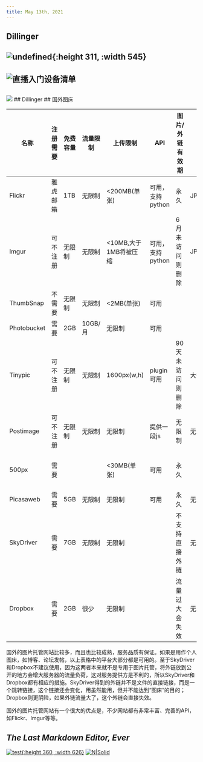 ```yaml
---
title: May 13th, 2021
---
```


## Dillinger
## ![undefined](http://ww1.sinaimg.cn/large/7aee4e17gy1gqg0lwnfrsj20k00bm75k.jpg){:height 311, :width 545}
## ![直播入门设备清单 ](http://ww1.sinaimg.cn/large/7aee4e17gy1gqg0lwnfrsj20k00bm75k.jpg)
## 
<img src="http://ww1.sinaimg.cn/large/7aee4e17gy1gqg0lwnfrsj20k00bm75k.jpg"/>
## Dillinger
## 国外图床

| 名称        | 注册需要 | 免费容量 | 流量限制 | 上传限制              | API              | 图片/外链有效期  | 图片格式                       | 其他       |
| ----------- | -------- | -------- | -------- | --------------------- | ---------------- | ---------------- | ------------------------------ | ---------- |
| Flickr      | 雅虎邮箱 | 1TB      | 无限制   | <200MB(单张)          | 可用，支持python | 永久             | JPEG/PNG/GIF(非动画)           |            |
| Imgur       | 可不注册 | 无限制   | 无限制   | <10MB,大于1MB将被压缩 | 可用，支持python | 6月未访问则删除  | JPEG/PNG/GIF/TIFF/BMP/PDF/XCFF | 图片被压缩 |
| ThumbSnap   | 不需要   | 无限制   | 无限制   | <2MB(单张)            | 可用             |                  |                                |            |
| Photobucket | 需要     | 2GB      | 10GB/月  | 无限制                | 可用             |                  |                                |            |
| Tinypic     | 可不注册 | 无限制   | 无限制   | 1600px(w,h)           | plugin可用       | 90天未访问则删除 | 大部分格式                     |            |
| Postimage   | 可不注册 | 无限制   | 无限制   | 无限制                | 提供一段js       | 无限制           | 无限制                         |            |
| 500px       | 需要     |          |          | <30MB(单张)           | 可用             | 永久             |                                | 版权保护   |
| Picasaweb   | 需要     | 5GB      | 无限制   | 无限制                | 可用             | 永久             | 无限制                         |            |
| SkyDriver   | 需要     | 7GB      | 无限制   | 无限制                |                  | 不支持直接外链   | 无限制                         |            |
| Dropbox     | 需要     | 2GB      | 很少     | 无限制                |                  | 流量过大会失效   | 无限制                         |            |

国外的图片托管网站比较多，而且也比较成熟，服务品质有保证。如果是用作个人图床，如博客、论坛发帖，以上表格中的平台大部分都是可用的。至于SkyDriver和Dropbox不建议使用，因为这两者本来就不是专用于图片托管，将外链放到公开的地方会增大服务器的流量负荷，这对服务提供方是不利的，所以SkyDriver和Dropbox都有相应的措施。SkyDriver得到的外链并不是文件的直接链接，而是一个跳转链接，这个链接还会变化，用虽然能用，但并不能达到“图床”的目的；Dropbox则更阴险，如果外链流量大了，这个外链会直接失效。

国外的图片托管网站有一个很大的优点是，不少网站都有非常丰富、完善的API，如Flickr、Imgur等等。
## _The Last Markdown Editor, Ever_
[![test](https://res.cloudinary.com/marcomontalbano/image/upload/v1620616918/video_to_markdown/images/youtube--Tg6gKdThz28-c05b58ac6eb4c4700831b2b3070cd403.jpg){:height 360, :width 626}](https://www.youtube.com/watch?v=Tg6gKdThz28 "test")
[![N|Solid](https://cldup.com/dTxpPi9lDf.thumb.png)](https://nodesource.com/products/nsolid)
